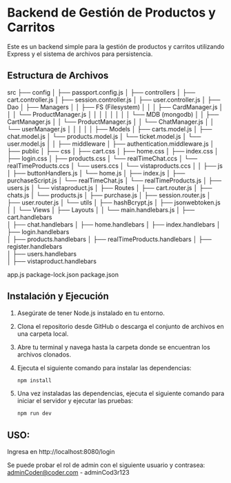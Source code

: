 # Backend de Gestión de Productos y Carritos

Este es un backend simple para la gestión de productos y carritos utilizando Express y el sistema de archivos para persistencia.

## Estructura de Archivos

src
├── config
│   ├── passport.config.js
│
├── controllers
│   ├── cart.controller.js
│   ├── session.controller.js
│   ├── user.controller.js
│
├── Dao
│   ├── Managers
│   │   ├── FS (Filesystem)
│   │   │   ├── CardManager.js
│   │   │   └── ProductManager.js
│   │   │
│   │   │
│   │   └── MDB (mongodb)
│   │       ├── CartManager.js
│   │       └── ProductManager.js
│   │       └── ChatManager.js
│   │       └── userManager.js
│   │
│   │
│   ├── Models
│       ├── carts.model.js
│       ├── chat.model.js
│       └── products.model.js
│       └── ticket.model.js
│       └── user.model.js
│
│
├── middleware
│   ├── authentication.middleware.js
│
├── public
│       ├── css
│         ├── cart.css
│         ├── home.css
│         ├── index.css
│         ├── login.css
│         ├── products.css
│         └── realTimeChat.ccs
│         └── realTimeProducts.ccs
│         └── users.ccs
│         └── vistaproducts.ccs
│
│       ├── js
│         ├── buttonHandlers.js
│         └── home.js
│         ├── index.js
│         ├── purchaseScript.js
│         └── realTimeChat.js
│         └── realTimeProducts.js
│         ├── users.js
│         └── vistaproduct.js
│
├── Routes
│   ├── cart.router.js
│   ├── chats.js
│   └── products.js
│   ├── purchase.js
│   ├── session.router.js
│   ├── user.router.js
│
└── utils
│   ├── hashBcrypt.js
│   ├── jsonwebtoken.js
│
│
└── Views
│   ├── Layouts
│   │    └── main.handlebars.js
│   ├── cart.handlebars     
│   ├── chat.handlebars 
│   ├── home.handlebars
│   ├── index.handlebars
│   ├── login.handlebars    
│   ├── products.handlebars 
│   ├── realTimeProducts.handlebars
│   ├── register.handlebars    
│   ├── users.handlebars   
│   ├── vistaproduct.handlebars 

app.js
package-lock.json
package.json


## Instalación y Ejecución

1. Asegúrate de tener Node.js instalado en tu entorno.

2. Clona el repositorio desde GitHub o descarga el conjunto de archivos en una carpeta local.

3. Abre tu terminal y navega hasta la carpeta donde se encuentran los archivos clonados.

4. Ejecuta el siguiente comando para instalar las dependencias:
    ```bash
    npm install
    ```
5. Una vez instaladas las dependencias, ejecuta el siguiente comando para iniciar el servidor y ejecutar las pruebas:
    ```bash
    npm run dev
    ```

## USO: 
Ingresa en http://localhost:8080/login 

Se puede probar el rol de admin con el siguiente usuario y contrasea: adminCoder@coder.com - adminCod3r123

